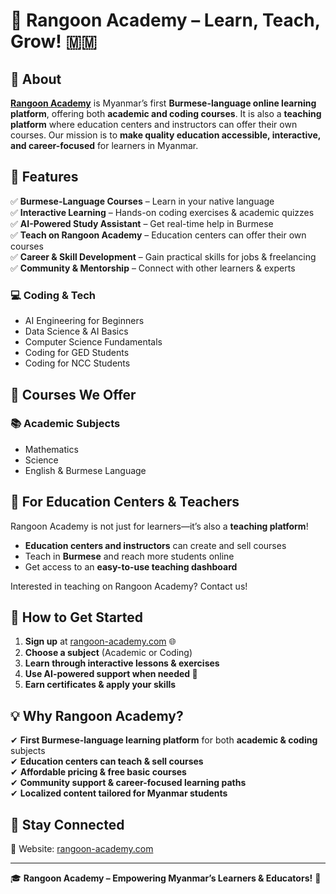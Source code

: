 # 🏫 Rangoon Academy – Learn, Teach, Grow! 🇲🇲

## 📌 About

[**Rangoon Academy**](https://rangoon-academy.com) is Myanmar’s first **Burmese-language online learning platform**, offering both **academic and coding courses**. It is also a **teaching platform** where education centers and instructors can offer their own courses. Our mission is to **make quality education accessible, interactive, and career-focused** for learners in Myanmar.

## 🚀 Features

✅ **Burmese-Language Courses** – Learn in your native language  
✅ **Interactive Learning** – Hands-on coding exercises & academic quizzes  
✅ **AI-Powered Study Assistant** – Get real-time help in Burmese  
✅ **Teach on Rangoon Academy** – Education centers can offer their own courses  
✅ **Career & Skill Development** – Gain practical skills for jobs & freelancing  
✅ **Community & Mentorship** – Connect with other learners & experts

### 💻 **Coding & Tech**

- AI Engineering for Beginners
- Data Science & AI Basics
- Computer Science Fundamentals
- Coding for GED Students
- Coding for NCC Students

## 🎯 Courses We Offer

### 📚 **Academic Subjects**

- Mathematics
- Science
- English & Burmese Language

## 🏫 **For Education Centers & Teachers**

Rangoon Academy is not just for learners—it’s also a **teaching platform**!

- **Education centers and instructors** can create and sell courses
- Teach in **Burmese** and reach more students online
- Get access to an **easy-to-use teaching dashboard**

Interested in teaching on Rangoon Academy? Contact us!

## 📌 How to Get Started

1. **Sign up** at [rangoon-academy.com](https://rangoon-academy.com) 🌐
2. **Choose a subject** (Academic or Coding)
3. **Learn through interactive lessons & exercises**
4. **Use AI-powered support when needed 🤖**
5. **Earn certificates & apply your skills**

## 💡 Why Rangoon Academy?

✔ **First Burmese-language learning platform** for both **academic & coding** subjects  
✔ **Education centers can teach & sell courses**  
✔ **Affordable pricing & free basic courses**  
✔ **Community support & career-focused learning paths**  
✔ **Localized content tailored for Myanmar students**

## 📢 Stay Connected

🔗 Website: [rangoon-academy.com](https://rangoon-academy.com)

---

🎓 **Rangoon Academy – Empowering Myanmar’s Learners & Educators!** 🚀

